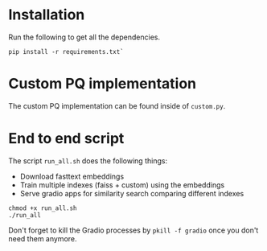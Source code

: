 # Installation

Run the following to get all the dependencies.
```
pip install -r requirements.txt`
```

# Custom PQ implementation
The custom PQ implementation can be found inside of `custom.py`.


# End to end script
The script `run_all.sh` does the following things:

* Download fasttext embeddings
* Train multiple indexes (faiss + custom) using the embeddings
* Serve gradio apps for similarity search comparing different indexes


```
chmod +x run_all.sh
./run_all
```

Don't forget to kill the Gradio processes by `pkill -f gradio` once you
don't need them anymore.

